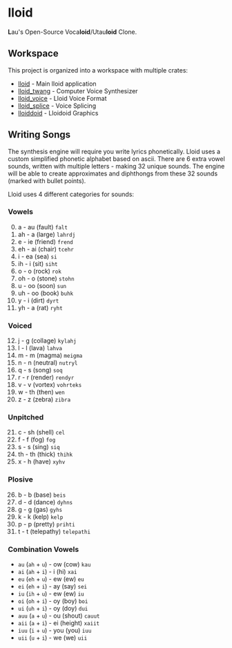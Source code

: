 # lloid
**L**au's Open-Source Voca**loid**/Utau**loid** Clone.

## Workspace
This project is organized into a workspace with multiple crates:

 - [lloid](lloid/) - Main lloid application
 - [lloid_twang](lloid_twang/) - Computer Voice Synthesizer
 - [lloid_voice](lloid_voice/) - Lloid Voice Format
 - [lloid_splice](lloid_splice/) - Voice Splicing
 - [lloiddoid](lloiddoid/) - Lloidoid Graphics

## Writing Songs
The synthesis engine will require you write lyrics phonetically.  Lloid uses a
custom simplified phonetic alphabet based on ascii.  There are 6 extra vowel
sounds, written with multiple letters - making 32 unique sounds.  The engine
will be able to create approximates and diphthongs from these 32 sounds (marked
with bullet points).

Lloid uses 4 different categories for sounds:

### Vowels
0. a - au (fault) `falt`
1. ah - a (large) `lahrdj`
2. e - ie (friend) `frend`
3. eh - ai (chair) `tcehr`
4. i - ea (sea) `si`
5. ih - i (sit) `siht`
6. o - o (rock) `rok`
7. oh - o (stone) `stohn`
8. u - oo (soon) `sun`
9. uh - oo (book) `buhk`
10. y - i (dirt) `dyrt`
11. yh - a (rat) `ryht`

### Voiced
12. j - g (collage) `kylahj`
13. l - l (lava) `lahva`
14. m - m (magma) `meigma`
15. n - n (neutral) `nutryl`
16. q - s (song) `soq`
17. r - r (render) `rendyr`
18. v - v (vortex) `vohrteks`
19. w - th (then) `wen`
20. z - z (zebra) `zibra`

### Unpitched
21. c - sh (shell) `cel`
22. f - f (fog) `fog`
23. s - s (sing) `siq`
24. th - th (thick) `thihk`
25. x - h (have) `xyhv`

### Plosive
26. b - b (base) `beis`
27. d - d (dance) `dyhns`
28. g - g (gas) `gyhs`
29. k - k (kelp) `kelp`
30. p - p (pretty) `prihti`
31. t - t (telepathy) `telepathi`

### Combination Vowels
 - `au` (`ah` + `u`) - ow (cow) `kau`
 - `ai` (`ah` + `i`) - i (hi) `xai`
 - `eu` (`eh` + `u`) - ew (ew) `eu`
 - `ei` (`eh` + `i`) - ay (say) `sei`
 - `iu` (`ih` + `u`) - ew (ew) `iu`
 - `oi` (`oh` + `i`) - oy (boy) `boi`
 - `ui` (`uh` + `i`) - oy (doy) `dui`
 - `auu` (`a` + `u`) - ou (shout) `cauut`
 - `aii` (`a` + `i`) - ei (height) `xaiit`
 - `iuu` (`i` + `u`) - you (you) `iuu`
 - `uii` (`u` + `i`) - we (we) `uii`
